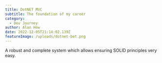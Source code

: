 ```yaml
---
title: DotNET MVC
subtitle: The foundation of my career
category:
  - Dev Journey
author: Alan How
date: 2022-12-05T21:14:02.139Z
featureImage: /uploads/dotnet-bot.png
---
```

A robust and complete system which allows ensuring SOLID principles very easy.